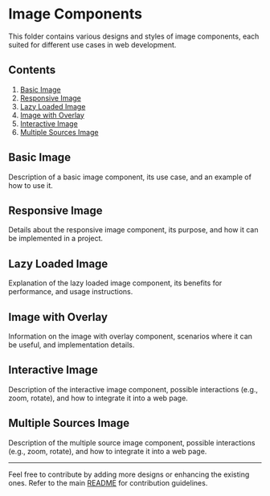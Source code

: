 # Image Components

This folder contains various designs and styles of image components, each suited for different use cases in web development.

## Contents

1. [Basic Image](./BasicImageComponent.jsx)
2. [Responsive Image](./ResponsiveImageComponent.jsx)
3. [Lazy Loaded Image](./LazyLoadedImageComponent.jsx)
4. [Image with Overlay](./ImageWithOverlayComponent.jsx)
5. [Interactive Image](./InteractiveImageComponent.jsx)
5. [Multiple Sources Image](./MultiSrcImageComponent.jsx)

## Basic Image

Description of a basic image component, its use case, and an example of how to use it.

## Responsive Image

Details about the responsive image component, its purpose, and how it can be implemented in a project.

## Lazy Loaded Image

Explanation of the lazy loaded image component, its benefits for performance, and usage instructions.

## Image with Overlay

Information on the image with overlay component, scenarios where it can be useful, and implementation details.

## Interactive Image

Description of the interactive image component, possible interactions (e.g., zoom, rotate), and how to integrate it into a web page.

## Multiple Sources Image

Description of the multiple source image component, possible interactions (e.g., zoom, rotate), and how to integrate it into a web page.

---

Feel free to contribute by adding more designs or enhancing the existing ones. Refer to the main [README](../README.md) for contribution guidelines.
